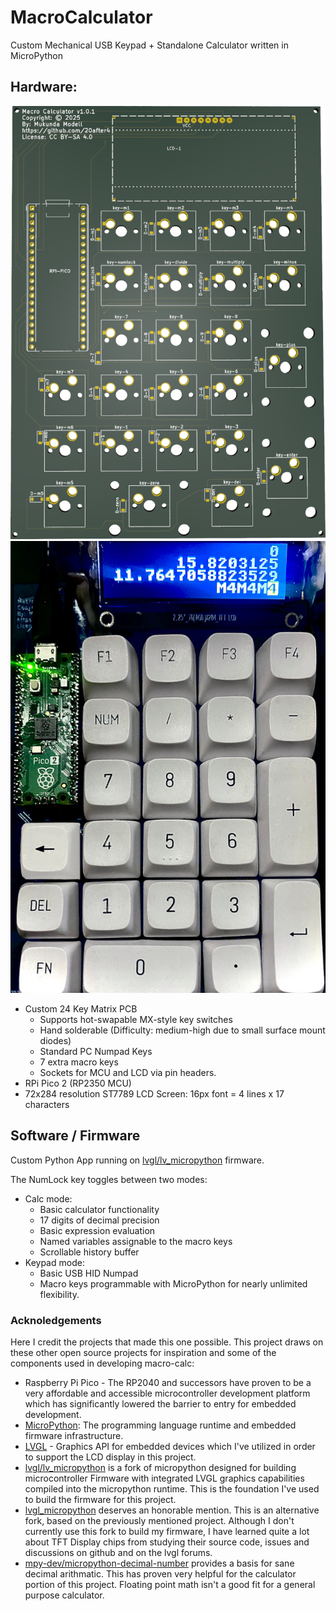 # MacroCalculator

Custom Mechanical USB Keypad + Standalone Calculator written in MicroPython

## Hardware:

![Illustration of the circuit board](pcb.png "PCB") ![Photo of the prototype](prototype.jpeg "Prototype")

* Custom 24 Key Matrix PCB
    * Supports hot-swapable MX-style key switches
    * Hand solderable (Difficulty: medium-high due to small surface mount diodes)
    * Standard PC Numpad Keys
    * 7 extra macro keys
    * Sockets for MCU and LCD via pin headers.
* RPi Pico 2 (RP2350 MCU)
* 72x284 resolution ST7789 LCD Screen: 16px font = 4 lines x 17 characters

## Software / Firmware

Custom Python App running on [lvgl/lv_micropython](https://github.com/lvgl/lv_micropython) firmware.

The NumLock key toggles between two modes:

* Calc mode:
  * Basic calculator functionality
  * 17 digits of decimal precision
  * Basic expression evaluation
  * Named variables assignable to the macro keys
  * Scrollable history buffer
* Keypad mode:
  * Basic USB HID Numpad
  * Macro keys programmable with MicroPython for nearly unlimited flexibility.

### Acknoledgements

Here I credit the projects that made this one possible. This project draws on these other open source projects for inspiration and some of the components used in developing macro-calc:

* Raspberry Pi Pico - The RP2040 and successors have proven to be a very affordable and accessible microcontroller development platform which has significantly lowered the barrier to entry for embedded development.
* [MicroPython](https://www.micropython.org/): The programming language runtime and embedded firmware infrastructure.
* [LVGL](https://lvgl.io/) - Graphics API for embedded devices which I've utilized in order to support the LCD display in this project.
* [lvgl/lv_micropython](https://github.com/lvgl/lv_micropython) is a fork of micropython designed for building microcontroller Firmware with integrated LVGL graphics capabilities compiled into the micropython runtime. This is the foundation I've used to build the firmware for this project.
* [lvgl_micropython](https://github.com/lvgl-micropython/lvgl_micropython) deserves an honorable mention. This is an alternative fork, based on the previously mentioned project.  Although I don't currently use this fork to build my firmware, I have learned quite a lot about TFT Display chips from studying their source code, issues and discussions on github and on the lvgl forums.
* [mpy-dev/micropython-decimal-number](https://github.com/mpy-dev/micropython-decimal-number) provides
  a basis for sane decimal arithmatic. This has proven very helpful for the calculator portion of this project. Floating point math isn't a good fit for a general purpose calculator.
